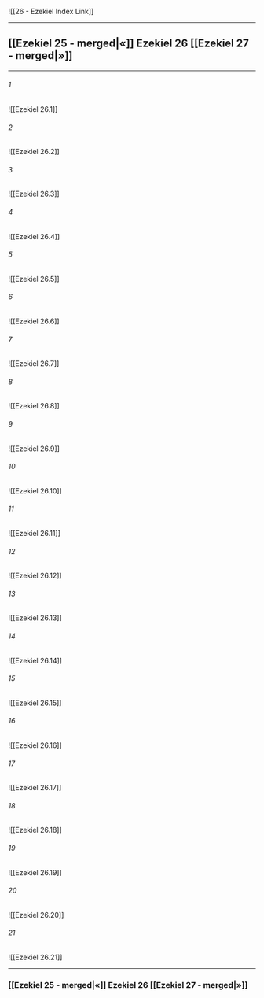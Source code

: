 ![[26 - Ezekiel Index Link]]

---
##  [[Ezekiel 25 - merged|«]] Ezekiel 26 [[Ezekiel 27 - merged|»]]

---

###### 1
![[Ezekiel 26.1]] 

###### 2
![[Ezekiel 26.2]] 

###### 3
![[Ezekiel 26.3]] 

###### 4
![[Ezekiel 26.4]]

###### 5 
![[Ezekiel 26.5]] 

###### 6
![[Ezekiel 26.6]] 

###### 7
![[Ezekiel 26.7]] 

###### 8
![[Ezekiel 26.8]] 

###### 9
![[Ezekiel 26.9]] 

###### 10
![[Ezekiel 26.10]] 

###### 11
![[Ezekiel 26.11]] 

###### 12
![[Ezekiel 26.12]]

###### 13
![[Ezekiel 26.13]] 

###### 14
![[Ezekiel 26.14]] 

###### 15
![[Ezekiel 26.15]]

###### 16
![[Ezekiel 26.16]] 

###### 17
![[Ezekiel 26.17]]

###### 18
![[Ezekiel 26.18]] 

###### 19
![[Ezekiel 26.19]] 

###### 20
![[Ezekiel 26.20]]

###### 21
![[Ezekiel 26.21]] 


---
###  [[Ezekiel 25 - merged|«]] Ezekiel 26 [[Ezekiel 27 - merged|»]]